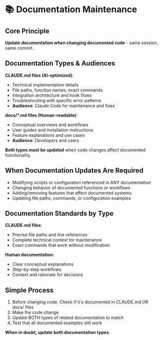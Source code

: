# 📚 Documentation Maintenance

## Core Principle

**Update documentation when changing documented code** - same session, same commit.

## Documentation Types & Audiences

**CLAUDE.md files (AI-optimized)**:
- Technical implementation details
- File paths, function names, exact commands
- Integration architecture and hook flows
- Troubleshooting with specific error patterns
- **Audience**: Claude Code for maintenance and fixes

**docs/*.md files (Human-readable)**:
- Conceptual overviews and workflows
- User guides and installation instructions  
- Feature explanations and use cases
- **Audience**: Developers and users

**Both types must be updated** when code changes affect documented functionality.

## When Documentation Updates Are Required

- Modifying scripts or configuration referenced in ANY documentation
- Changing behavior of documented functions or workflows  
- Adding/removing features that affect documented systems
- Updating file paths, commands, or configuration examples

## Documentation Standards by Type

**CLAUDE.md files**:
- Precise file paths and line references
- Complete technical context for maintenance
- Exact commands that work without modification

**Human documentation**:
- Clear conceptual explanations
- Step-by-step workflows
- Context and rationale for decisions

## Simple Process

1. Before changing code: Check if it's documented in CLAUDE.md OR docs/ files
2. Make the code change
3. Update BOTH types of related documentation to match
4. Test that all documented examples still work

**When in doubt, update both documentation types.**